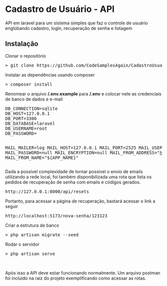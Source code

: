 <h1>Cadastro de Usuário - API</h1>
<p>API em laravel para um sistema simples que faz o controle de usuário englobando cadastro, login, recuperação de senha e listagem</p>
<h2>Instalação</h2>
<p>Clonar o repositório</p>
<pre>> git clone https://github.com/CodeSamplesAgain/CadastroUsuarioUI.git</pre>
<p>Instalar as dependências usando composer</p>
<pre>> composer install</pre>
<p>Renomear o arquivo <b>/.env.example</b> para <b>/.env</b> e colocar nele as credenciais de banco de dados e e-mail</p>
<pre>
DB_CONNECTION=sqlite
DB_HOST=127.0.0.1
DB_PORT=3306
DB_DATABASE=laravel
DB_USERNAME=root
DB_PASSWORD=

MAIL_MAILER=log
MAIL_HOST=127.0.0.1
MAIL_PORT=2525
MAIL_USERNAME=null
MAIL_PASSWORD=null
MAIL_ENCRYPTION=null
MAIL_FROM_ADDRESS="hello@example.com"
MAIL_FROM_NAME="${APP_NAME}"
</pre>
<p>Dada a possível complexidade de tornar possível o envio de emails utilizando a rede local, foi também disponibilizada uma rota que lista os pedidos de recuperação de senha com emails e códigos gerados.</p>
<pre>http://127.0.0.1:8000/api/resets</pre>
<p>Portanto, para acessar a página de recuperação, bastará acessar o link a seguir</p>
<pre>http://localhost:5173/nova-senha/123123</pre>
<p>Criar a estrutura de banco</p>
<pre>> php artisan migrate --seed</pre>
<p>Rodar o servidor</p>
<pre>> php artisan serve</pre>
<br/>
<p>Após isso a API deve estar funcionando normalmente. Um arquivo postman foi incluído na raíz do projeto exemplificando como acessar as rotas.</p>
